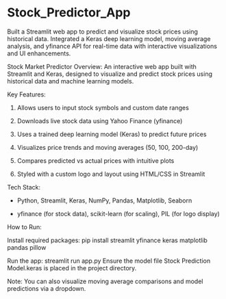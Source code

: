 # Stock_Predictor_App
Built a Streamlit web app to predict and visualize stock prices using historical data. Integrated a Keras deep learning model, moving average analysis, and yfinance API for real-time data with interactive visualizations and UI enhancements.


Stock Market Predictor
Overview:
An interactive web app built with Streamlit and Keras, designed to visualize and predict stock prices using historical data and machine learning models.

Key Features:

1. Allows users to input stock symbols and custom date ranges

2. Downloads live stock data using Yahoo Finance (yfinance)

3. Uses a trained deep learning model (Keras) to predict future prices

4. Visualizes price trends and moving averages (50, 100, 200-day)

5. Compares predicted vs actual prices with intuitive plots

6. Styled with a custom logo and layout using HTML/CSS in Streamlit

Tech Stack:

- Python, Streamlit, Keras, NumPy, Pandas, Matplotlib, Seaborn

- yfinance (for stock data), scikit-learn (for scaling), PIL (for logo display)

How to Run:

Install required packages:
pip install streamlit yfinance keras matplotlib pandas pillow

Run the app:
streamlit run app.py
Ensure the model file Stock Prediction Model.keras is placed in the project directory.

Note:
You can also visualize moving average comparisons and model predictions via a dropdown.
